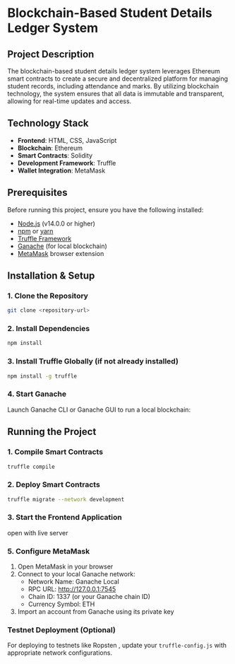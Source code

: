 # Blockchain-Based Student Details Ledger System

## Project Description

The blockchain-based student details ledger system leverages Ethereum smart contracts to create a secure and decentralized platform for managing student records, including attendance and marks. By utilizing blockchain technology, the system ensures that all data is immutable and transparent, allowing for real-time updates and access.



##  Technology Stack

- **Frontend**: HTML, CSS, JavaScript
- **Blockchain**: Ethereum
- **Smart Contracts**: Solidity
- **Development Framework**: Truffle
- **Wallet Integration**: MetaMask

## Prerequisites

Before running this project, ensure you have the following installed:

- [Node.js](https://nodejs.org/) (v14.0.0 or higher)
- [npm](https://www.npmjs.com/) or [yarn](https://yarnpkg.com/)
- [Truffle Framework](https://trufflesuite.com/truffle/)
- [Ganache](https://trufflesuite.com/ganache/) (for local blockchain)
- [MetaMask](https://metamask.io/) browser extension

## Installation & Setup

### 1. Clone the Repository

```bash
git clone <repository-url>
```

### 2. Install Dependencies

```bash
npm install
```

### 3. Install Truffle Globally (if not already installed)

```bash
npm install -g truffle
```

### 4. Start Ganache

Launch Ganache CLI or Ganache GUI to run a local blockchain:



##  Running the Project

### 1. Compile Smart Contracts

```bash
truffle compile
```

### 2. Deploy Smart Contracts

```bash
truffle migrate --network development
```


### 3. Start the Frontend Application

open with live server 

### 5. Configure MetaMask

1. Open MetaMask in your browser
2. Connect to your local Ganache network:
   - Network Name: Ganache Local
   - RPC URL: http://127.0.0.1:7545
   - Chain ID: 1337 (or your Ganache chain ID)
   - Currency Symbol: ETH
3. Import an account from Ganache using its private key




### Testnet Deployment (Optional)
For deploying to testnets like Ropsten , update your `truffle-config.js` with appropriate network configurations.


